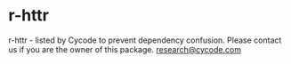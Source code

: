 # r-httr
r-httr - listed by Cycode to prevent dependency confusion.
Please contact us if you are the owner of this package.
research@cycode.com
